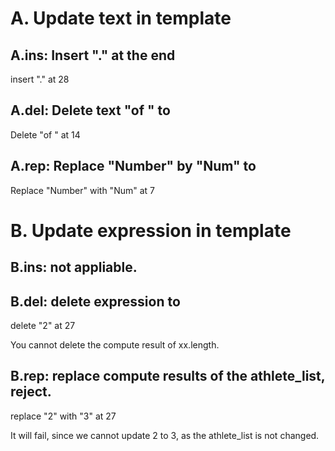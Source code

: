 # A. Update text in template
## A.ins: Insert "." at the end
insert "." at 28

## A.del: Delete text "of " to
Delete "of " at 14

## A.rep: Replace "Number" by "Num" to
Replace "Number" with "Num" at 7

# B. Update expression in template

## B.ins: not appliable.

## B.del: delete expression to
delete "2" at 27

You cannot delete the compute result of xx.length.

## B.rep: replace compute results of the athlete_list, reject.
replace "2" with "3" at 27

It will fail, since we cannot update 2 to 3, as the athlete_list is not changed.
